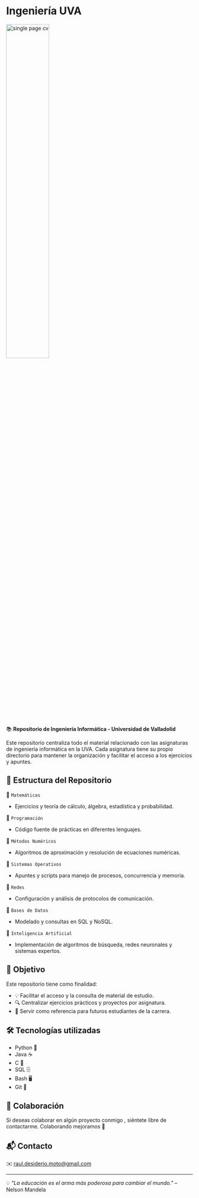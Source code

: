 # Ingeniería UVA

<p align="left">
  <a href='/Frontend Projects/01-single-page-cv/'>
    <img width="48%" src="./assets/images/single-page-cv.png" alt="single page cv" />
  </a>
</p>

📚 **Repositorio de Ingeniería Informática - Universidad de Valladolid**

Este repositorio centraliza todo el material relacionado con las asignaturas de ingeniería informática en la UVA. Cada asignatura tiene su propio directorio para mantener la organización y facilitar el acceso a los ejercicios y apuntes.

## 📂 Estructura del Repositorio

📌 `Matemáticas`
   - Ejercicios y teoría de cálculo, álgebra, estadística y probabilidad.
   
📌 `Programación`
   - Código fuente de prácticas en diferentes lenguajes.
   
📌 `Métodos Numéricos`
   - Algoritmos de aproximación y resolución de ecuaciones numéricas.
   
📌 `Sistemas Operativos`
   - Apuntes y scripts para manejo de procesos, concurrencia y memoria.
   
📌 `Redes`
   - Configuración y análisis de protocolos de comunicación.
   
📌 `Bases de Datos`
   - Modelado y consultas en SQL y NoSQL.
   
📌 `Inteligencia Artificial`
   - Implementación de algoritmos de búsqueda, redes neuronales y sistemas expertos.

## 🚀 Objetivo

Este repositorio tiene como finalidad:
- 💡 Facilitar el acceso y la consulta de material de estudio.
- 🔍 Centralizar ejercicios prácticos y proyectos por asignatura.
- 📖 Servir como referencia para futuros estudiantes de la carrera.

## 🛠️ Tecnologías utilizadas

- Python 🐍
- Java ☕
- C 🔷
- SQL 🗄️
- Bash 🖥️
- Git 🎯

## 📜 Colaboración

Si deseas colaborar en algún proyecto conmigo , siéntete libre de contactarme. Colaborando mejoramos 🤝

## 📬 Contacto

✉️ raul.desiderio.moto@gmail.com

---

💡 _"La educación es el arma más poderosa para cambiar el mundo."_ – Nelson Mandela

